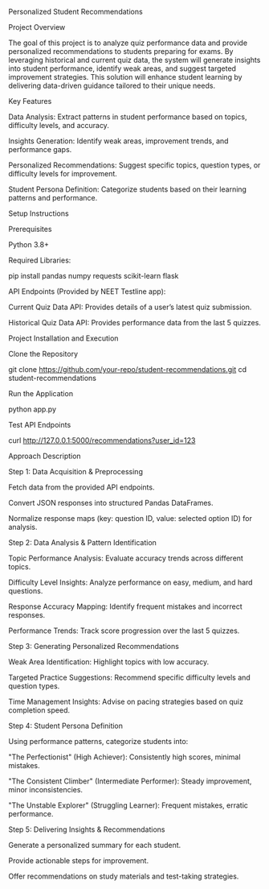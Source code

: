Personalized Student Recommendations

Project Overview

The goal of this project is to analyze quiz performance data and provide personalized recommendations to students preparing for exams. By leveraging historical and current quiz data, the system will generate insights into student performance, identify weak areas, and suggest targeted improvement strategies. This solution will enhance student learning by delivering data-driven guidance tailored to their unique needs.

Key Features

Data Analysis: Extract patterns in student performance based on topics, difficulty levels, and accuracy.

Insights Generation: Identify weak areas, improvement trends, and performance gaps.

Personalized Recommendations: Suggest specific topics, question types, or difficulty levels for improvement.

Student Persona Definition: Categorize students based on their learning patterns and performance.

Setup Instructions

Prerequisites

Python 3.8+

Required Libraries:

pip install pandas numpy requests scikit-learn flask

API Endpoints (Provided by NEET Testline app):

Current Quiz Data API: Provides details of a user’s latest quiz submission.

Historical Quiz Data API: Provides performance data from the last 5 quizzes.

Project Installation and Execution

Clone the Repository

git clone https://github.com/your-repo/student-recommendations.git
cd student-recommendations

Run the Application

python app.py

Test API Endpoints

curl http://127.0.0.1:5000/recommendations?user_id=123

Approach Description

Step 1: Data Acquisition & Preprocessing

Fetch data from the provided API endpoints.

Convert JSON responses into structured Pandas DataFrames.

Normalize response maps (key: question ID, value: selected option ID) for analysis.

Step 2: Data Analysis & Pattern Identification

Topic Performance Analysis: Evaluate accuracy trends across different topics.

Difficulty Level Insights: Analyze performance on easy, medium, and hard questions.

Response Accuracy Mapping: Identify frequent mistakes and incorrect responses.

Performance Trends: Track score progression over the last 5 quizzes.

Step 3: Generating Personalized Recommendations

Weak Area Identification: Highlight topics with low accuracy.

Targeted Practice Suggestions: Recommend specific difficulty levels and question types.

Time Management Insights: Advise on pacing strategies based on quiz completion speed.

Step 4: Student Persona Definition

Using performance patterns, categorize students into:

"The Perfectionist" (High Achiever): Consistently high scores, minimal mistakes.

"The Consistent Climber" (Intermediate Performer): Steady improvement, minor inconsistencies.

"The Unstable Explorer" (Struggling Learner): Frequent mistakes, erratic performance.

Step 5: Delivering Insights & Recommendations

Generate a personalized summary for each student.

Provide actionable steps for improvement.

Offer recommendations on study materials and test-taking strategies.
